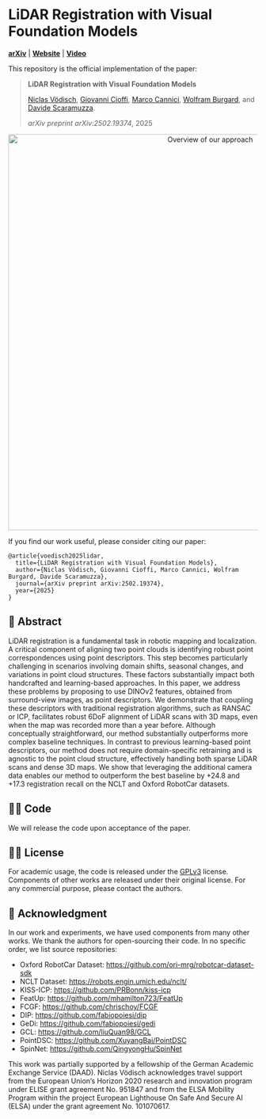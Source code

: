 # LiDAR Registration with Visual Foundation Models
[**arXiv**](https://arxiv.org/abs/2502.19374) | [**Website**](https://vfm-registration.cs.uni-freiburg.de/) | [**Video**](https://youtu.be/YicKCR-iLlk)


This repository is the official implementation of the paper:

> **LiDAR Registration with Visual Foundation Models**
>
> [Niclas Vödisch](https://vniclas.github.io/), [Giovanni Cioffi](https://giovanni-cioffi.netlify.app/), [Marco Cannici](https://marcocannici.github.io/), [Wolfram Burgard](https://www.utn.de/person/wolfram-burgard/), and [Davide Scaramuzza](https://rpg.ifi.uzh.ch/people_scaramuzza.html). <br>
>
> *arXiv preprint arXiv:2502.19374*, 2025

<p align="center">
  <img src="./assets/overview.png" alt="Overview of our approach" width="800" />
</p>

If you find our work useful, please consider citing our paper:
```
@article{voedisch2025lidar,
  title={LiDAR Registration with Visual Foundation Models},
  author={Niclas Vödisch, Giovanni Cioffi, Marco Cannici, Wolfram Burgard, Davide Scaramuzza},
  journal={arXiv preprint arXiv:2502.19374},
  year={2025}
}
```

## 📔 Abstract

LiDAR registration is a fundamental task in robotic mapping and localization. A critical component of aligning two point clouds is identifying robust point correspondences using point descriptors. This step becomes particularly challenging in scenarios involving domain shifts, seasonal changes, and variations in point cloud structures. These factors substantially impact both handcrafted and learning-based approaches. In this paper, we address these problems by proposing to use DINOv2 features, obtained from surround-view images, as point descriptors. We demonstrate that coupling these descriptors with traditional registration algorithms, such as RANSAC or ICP, facilitates robust 6DoF alignment of LiDAR scans with 3D maps, even when the map was recorded more than a year before. Although conceptually straightforward, our method substantially outperforms more complex baseline techniques. In contrast to previous learning-based point descriptors, our method does not require domain-specific retraining and is agnostic to the point cloud structure, effectively handling both sparse LiDAR scans and dense 3D maps. We show that leveraging the additional camera data enables our method to outperform the best baseline by +24.8 and +17.3 registration recall on the NCLT and Oxford RobotCar datasets.


## 👩‍💻 Code

We will release the code upon acceptance of the paper.


## 👩‍⚖️  License

For academic usage, the code is released under the [GPLv3](https://www.gnu.org/licenses/gpl-3.0.en.html) license. Components of other works are released under their original license.
For any commercial purpose, please contact the authors.


## 🙏 Acknowledgment

In our work and experiments, we have used components from many other works. We thank the authors for open-sourcing their code. In no specific order, we list source repositories:
- Oxford RobotCar Dataset: https://github.com/ori-mrg/robotcar-dataset-sdk
- NCLT Dataset: https://robots.engin.umich.edu/nclt/
- KISS-ICP: https://github.com/PRBonn/kiss-icp
- FeatUp: https://github.com/mhamilton723/FeatUp
- FCGF: https://github.com/chrischoy/FCGF
- DIP: https://github.com/fabiopoiesi/dip
- GeDi: https://github.com/fabiopoiesi/gedi
- GCL: https://github.com/liuQuan98/GCL
- PointDSC: https://github.com/XuyangBai/PointDSC
- SpinNet: https://github.com/QingyongHu/SpinNet


This work was partially supported by a fellowship of the German Academic Exchange Service (DAAD). Niclas Vödisch acknowledges travel support from the European Union’s Horizon 2020 research and innovation program under ELISE grant agreement No. 951847 and from the ELSA Mobility Program within the project European Lighthouse On Safe And Secure AI (ELSA) under the grant agreement No. 101070617.
